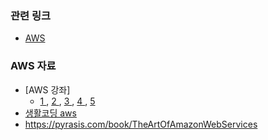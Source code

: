 ### 관련 링크
- [ AWS ](https://aws.amazon.com/ko/)

  
### AWS 자료
- [AWS 강좌]
  - [ 1 ](https://www.youtube.com/watch?v=JjiYqBl2328&list=PLfth0bK2MgIan-SzGpHIbfnCnjj583K2m&index=1)
  , [ 2 ](https://www.youtube.com/watch?v=s75iONF6XFw&list=PLfth0bK2MgIan-SzGpHIbfnCnjj583K2m&index=3)
  , [ 3 ](https://www.youtube.com/watch?v=tvwDDM-Y-qE&list=PLfth0bK2MgIan-SzGpHIbfnCnjj583K2m&index=4)
  , [ 4 ](https://www.youtube.com/watch?v=9nBq6PxDvp4&list=PLfth0bK2MgIan-SzGpHIbfnCnjj583K2m&index=5)
  , [ 5 ](https://www.youtube.com/watch?v=lcly_aIq1KI&list=PLfth0bK2MgIan-SzGpHIbfnCnjj583K2m&index=6)
- [생활코딩 aws](https://www.youtube.com/watch?v=JJSghRnWbag&list=PLuHgQVnccGMDNWIEgnXjaZ3jgbIo5zQGi)
- https://pyrasis.com/book/TheArtOfAmazonWebServices
